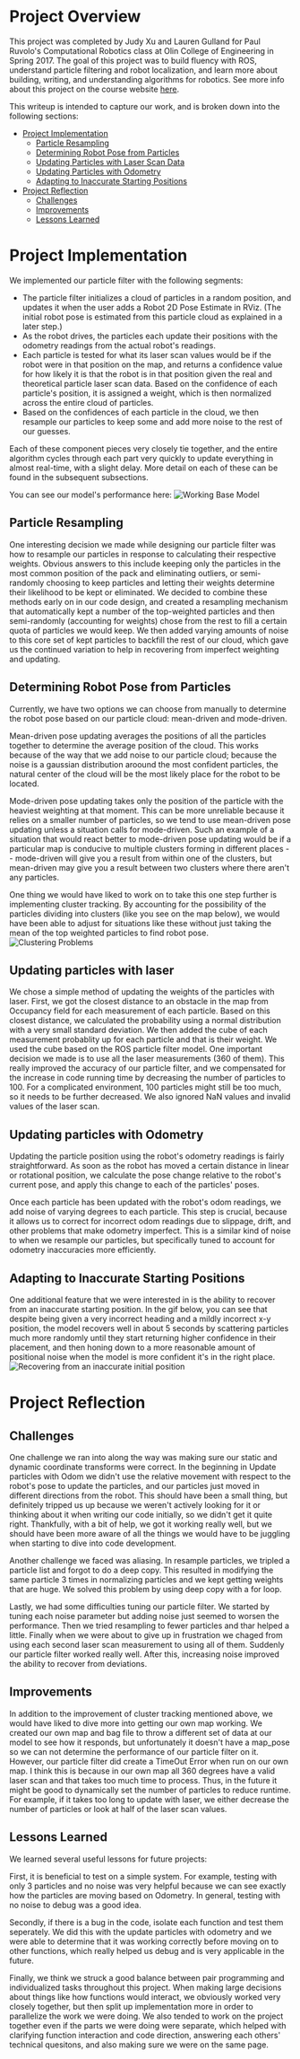 # Project Overview
This project was completed by Judy Xu and Lauren Gulland for Paul Ruvolo's Computational Robotics class at Olin College of Engineering in Spring 2017. The goal of this project was to build fluency with ROS, understand particle filtering and robot localization, and learn more about building, writing, and understanding algorithms for robotics. See more info about this project on the course website [here](https://sites.google.com/site/comprobo17/projects/robot-localization).

This writeup is intended to capture our work, and is broken down into the following sections:
  - [Project Implementation](#project-implementation)
    - [Particle Resampling](#particle-resampling)
    - [Determining Robot Pose from Particles](#determining-robot-pose-from-particles)
    - [Updating Particles with Laser Scan Data](#updating-particles-with-laser)
    - [Updating Particles with Odometry](#updating-particles-with-odometry)
    - [Adapting to Inaccurate Starting Positions](#adapting-to-inaccurate-starting-positions)
  - [Project Reflection](#project-reflection)
    - [Challenges](#challenges)
    - [Improvements](#improvements)
    - [Lessons Learned](#lessons-learned)

# Project Implementation 
We implemented our particle filter with the following segments: 
  - The particle filter initializes a cloud of particles in a random position, and updates it when the user adds a Robot 2D Pose Estimate in RViz. (The initial robot pose is estimated from this particle cloud as explained in a later step.)
  - As the robot drives, the particles each update their positions with the odometry readings from the actual robot's readings.
  - Each particle is tested for what its laser scan values would be if the robot were in that position on the map, and returns a confidence value for how likely it is that the robot is in that position given the real and theoretical particle laser scan data. Based on the confidence of each particle's position, it is assigned a weight, which is then normalized across the entire cloud of particles.
  - Based on the confidences of each particle in the cloud, we then resample our particles to keep some and add more noise to the rest of our guesses.

Each of these component pieces very closely tie together, and the entire algorithm cycles through each part very quickly to update everything in almost real-time, with a slight delay. More detail on each of these can be found in the subsequent subsections.
  
You can see our model's performance here:
![Working Base Model](https://github.com/laurengulland/robot_localization_2017/blob/master/my_localizer/videos/ac109_1_good_initial.gif)

## Particle Resampling 
One interesting decision we made while designing our particle filter was how to resample our particles in response to calculating their respective weights. Obvious answers to this include keeping only the particles in the most common position of the pack and eliminating outliers, or semi-randomly choosing to keep particles and letting their weights determine their likelihood to be kept or eliminated. We decided to combine these methods early on in our code design, and created a resampling mechanism that automatically kept a number of the top-weighted particles and then semi-randomly (accounting for weights) chose from the rest to fill a certain quota of particles we would keep. We then added varying amounts of noise to this core set of kept particles to backfill the rest of our cloud, which gave us the continued variation to help in recovering from imperfect weighting and updating.

## Determining Robot Pose from Particles
Currently, we have two options we can choose from manually to determine the robot pose based on our particle cloud: mean-driven and mode-driven. 

Mean-driven pose updating averages the positions of all the particles together to determine the average position of the cloud. This works because of the way that we add noise to our particle cloud; because the noise is a gaussian distribution aroound the most confident particles, the natural center of the cloud will be the most likely place for the robot to be located.

Mode-driven pose updating takes only the position of the particle with the heaviest weighting at that moment. This can be more unreliable because it relies on a smaller number of particles, so we tend to use mean-driven pose updating unless a situation calls for mode-driven. Such an example of a situation that would react better to mode-driven pose updating would be if a particular map is conducive to multiple clusters forming in different places -- mode-driven will give you a result from within one of the clusters, but mean-driven may give you a result between two clusters where there aren't any particles.

One thing we would have liked to work on to take this one step further is implementing cluster tracking. By accounting for the possibility of the particles dividing into clusters (like you see on the map below), we would have been able to adjust for situations like these without just taking the mean of the top weighted particles to find robot pose.
![Clustering Problems](https://github.com/laurengulland/robot_localization_2017/blob/master/my_localizer/videos/particle_filter_cluster.png)

## Updating particles with laser
We chose a simple method of updating the weights of the particles with laser. First, we got the closest distance to an obstacle in the map from Occupancy field for each measurement of each particle. Based on this closest distance, we calculated the probability using a normal distribution with a very small standard deviation. We then added the cube of each measurement probablity up for each particle and that is their weight. We used the cube based on the ROS particle filter model. One important decision we made is to use all the laser measurements (360 of them). This really improved the accuracy of our particle filter, and we compensated for the increase in code running time by decreasing the number of particles to 100. For a complicated environment, 100 particles might still be too much, so it needs to be further decreased. We also ignored NaN values and invalid values of the laser scan.

## Updating particles with Odometry 
Updating the particle position using the robot's odometry readings is fairly straightforward. As soon as the robot has moved a certain distance in linear or rotational position, we calculate the pose change relative to the robot's current pose, and apply this change to each of the particles' poses. 

Once each particle has been updated with the robot's odom readings, we add noise of varying degrees to each particle. This step is crucial, because it allows us to correct for incorrect odom readings due to slippage, drift, and other problems that make odometry imperfect. This is a similar kind of noise to when we resample our particles, but specifically tuned to account for odometry inaccuracies more efficiently.

## Adapting to Inaccurate Starting Positions
One additional feature that we were interested in is the ability to recover from an inaccurate starting position. In the gif below, you can see that despite being given a very incorrect heading and a mildly incorrect x-y position, the model recovers well in about 5 seconds by scattering particles much more randomly until they start returning higher confidence in their placement, and then honing down to a more reasonable amount of positional noise when the model is more confident it's in the right place.
![Recovering from an inaccurate initial position](https://github.com/laurengulland/robot_localization_2017/blob/master/my_localizer/videos/ac109_1_bad_initial.gif "animation")

# Project Reflection

## Challenges

One challenge we ran into along the way was making sure our static and dynamic coordinate transforms were correct. In the beginning in Update particles with Odom we didn't use the relative movement with respect to the robot's pose to update the particles, and our particles just moved in different directions from the robot. This should have been a small thing, but definitely tripped us up because we weren't actively looking for it or thinking about it when writing our code initially, so we didn't get it quite right. Thankfully, with a bit of help, we got it working really well, but we should have been more aware of all the things we would have to be juggling when starting to dive into code development. 

Another challenge we faced was aliasing. In resample particles, we tripled a particle list and forgot to do a deep copy. This resulted in modifying the same particle 3 times in normalizing particles and we kept getting weights that are huge. We solved this problem by using deep copy with a for loop. 

Lastly, we had some difficulties tuning our particle filter. We started by tuning each noise parameter but adding noise just seemed to worsen the performance. Then we tried resampling to fewer particles and thar helped a little. Finally when we were about to give up in frustration we chaged from using each second laser scan measurement to using all of them. Suddenly our particle filter worked really well. After this, increasing noise improved the ability to recover from deviations.

## Improvements
In addition to the improvement of cluster tracking mentioned above, we would have liked to dive more into getting our own map working. We created our own map and bag file to throw a different set of data at our model to see how it responds, but unfortunately it doesn't have a map_pose so we can not determine the performance of our particle filter on it. However, our particle filter did create a TimeOut Error when run on our own map. I think this is because in our own map all 360 degrees have a valid laser scan and that takes too much time to process. Thus, in the future it might be good to dynamically set the number of particles to reduce runtime. For example, if it takes too long to update with laser, we either decrease the number of particles or look at half of the laser scan values.

## Lessons Learned
We learned several useful lessons for future projects:

First, it is beneficial to test on a simple system. For example, testing with only 3 particles and no noise was very helpful because we can see exactly how the particles are moving based on Odometry. In general, testing with no noise to debug was a good idea. 

Secondly, if there is a bug in the code, isolate each function and test them seperately. We did this with the update particles with odometry and we were able to determine that it was working correctly before moving on to other functions, which really helped us debug and is very applicable in the future.

Finally, we think we struck a good balance between pair programming and individualized tasks throughout this project. When making large decisions about things like how functions would interact, we obviously worked very closely together, but then split up implementation more in order to parallelize the work we were doing. We also tended to work on the project together even if the parts we were doing were separate, which helped with clarifying function interaction and code direction, answering each others' technical quesitons, and also making sure we were on the same page. 
